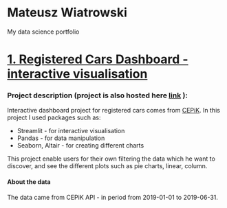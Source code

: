 # Mateusz Wiatrowski
My data science portfolio

# [1. Registered Cars Dashboard - interactive visualisation](https://github.com/zyechu/AnaliticsDash)
### Project description  (project is also hosted here [link](https://share.streamlit.io/zyechu/analiticsdash/deploy/main.py) ):
Interactive dashboard project for registered cars comes from [CEPiK](http://www.cepik.gov.pl/). In this project I used packages such as:
- Streamlit - for interactive visualisation
- Pandas - for data manipulation
- Seaborn, Altair - for creating different charts

This project enable users for their own filtering the data which he want to discover, and see the different plots such as pie charts, linear, column.


#### About the data
The data came from CEPiK API - in period from 2019-01-01 to 2019-06-31.

